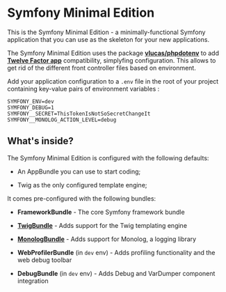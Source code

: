 Symfony Minimal Edition
=======================

This is the Symfony Minimal Edition - a minimally-functional Symfony application that you can use as the skeleton for your new applications.

The Symfony Minimal Edition uses the package [**vlucas/phpdotenv**][1] to add [**Twelve Factor app**][2] compatibility, simplyfing configuration. This allows to get rid of the different front controller files based on environment.

Add your application configuration to a `.env` file in the root of your project containing key-value pairs of environment variables :

```
SYMFONY_ENV=dev
SYMFONY_DEBUG=1
SYMFONY__SECRET=ThisTokenIsNotSoSecretChangeIt
SYMFONY__MONOLOG_ACTION_LEVEL=debug
```

What's inside?
--------------

The Symfony Minimal Edition is configured with the following defaults:

  * An AppBundle you can use to start coding;

  * Twig as the only configured template engine;

It comes pre-configured with the following bundles:

  * **FrameworkBundle** - The core Symfony framework bundle

  * [**TwigBundle**][3] - Adds support for the Twig templating engine

  * [**MonologBundle**][4] - Adds support for Monolog, a logging library

  * **WebProfilerBundle** (in `dev` env) - Adds profiling functionality and
    the web debug toolbar

  * **DebugBundle** (in `dev` env) - Adds Debug and VarDumper component
    integration

[1]: https://github.com/vlucas/phpdotenv
[2]: http://12factor.net/
[3]: https://symfony.com/doc/3.0/book/templating.html
[4]: https://symfony.com/doc/3.0/cookbook/logging/monolog.html
